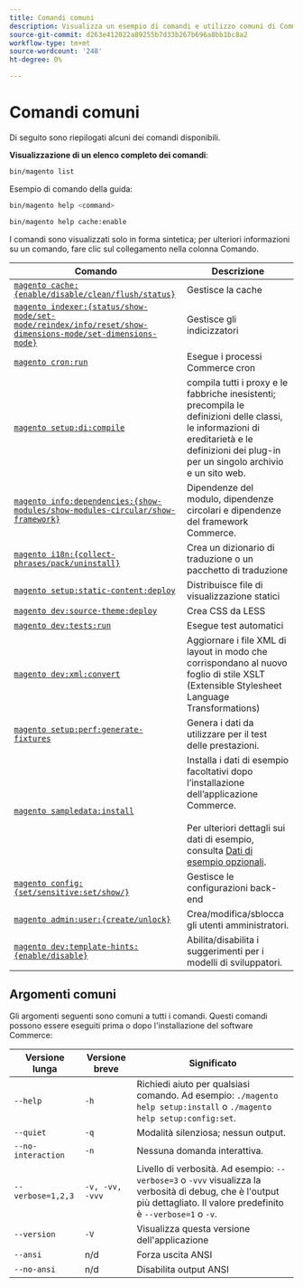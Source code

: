 ```yaml
---
title: Comandi comuni
description: Visualizza un esempio di comandi e utilizzo comuni di Commerce CLI.
source-git-commit: d263e412022a89255b7d33b267b696a8bb1bc8a2
workflow-type: tm+mt
source-wordcount: '248'
ht-degree: 0%

---
```



# Comandi comuni

Di seguito sono riepilogati alcuni dei comandi disponibili.

**Visualizzazione di un elenco completo dei comandi**:

```bash
bin/magento list
```

Esempio di comando della guida:

```bash
bin/magento help <command>
```

```bash
bin/magento help cache:enable
```

I comandi sono visualizzati solo in forma sintetica; per ulteriori informazioni su un comando, fare clic sul collegamento nella colonna Comando.

| Comando | Descrizione |
|--- |--- |
| [`magento cache:{enable/disable/clean/flush/status}`](../cli/manage-cache.md) | Gestisce la cache |
| [`magento indexer:{status/show-mode/set-mode/reindex/info/reset/show-dimensions-mode/set-dimensions-mode}`](../cli/manage-indexers.md) | Gestisce gli indicizzatori |
| [`magento cron:run`](../cli/configure-cron-jobs.md) | Esegue i processi Commerce cron |
| [`magento setup:di:compile`](../cli/code-compiler.md) | compila tutti i proxy e le fabbriche inesistenti; precompila le definizioni delle classi, le informazioni di ereditarietà e le definizioni dei plug-in per un singolo archivio e un sito web. |
| [`magento info:dependencies:{show-modules/show-modules-circular/show-framework}`](../cli/dependency-reports.md) | Dipendenze del modulo, dipendenze circolari e dipendenze del framework Commerce. |
| [`magento i18n:{collect-phrases/pack/uninstall}`](../cli/localization.md) | Crea un dizionario di traduzione o un pacchetto di traduzione |
| [`magento setup:static-content:deploy`](../cli/static-view-file-deployment.md) | Distribuisce file di visualizzazione statici |
| [`magento dev:source-theme:deploy`](../cli/create-symlinks.md) | Crea CSS da LESS |
| [`magento dev:tests:run`](../cli/unit-tests.md) | Esegue test automatici |
| [`magento dev:xml:convert`](../cli/convert-layout-files.md) | Aggiornare i file XML di layout in modo che corrispondano al nuovo foglio di stile XSLT (Extensible Stylesheet Language Transformations) |
| [`magento setup:perf:generate-fixtures`](../cli/generate-data.md) | Genera i dati da utilizzare per il test delle prestazioni. |
| [`magento sampledata:install`](../../installation/sample-data/overview.md) | Installa i dati di esempio facoltativi dopo l’installazione dell’applicazione Commerce.<br><br>Per ulteriori dettagli sui dati di esempio, consulta [Dati di esempio opzionali](../../installation/sample-data/overview.md). |
| [`magento config:{set/sensitive:set/show/}`](../cli/set-configuration-values.md) | Gestisce le configurazioni back-end |
| [`magento admin:user:{create/unlock}`](../../installation/tutorials/admin.md#create-edit-or-unloack-an-administrator-account) | Crea/modifica/sblocca gli utenti amministratori. |
| [`magento dev:template-hints:{enable/disable}`](https://developer.adobe.com/commerce/frontend-core/guide/themes/debug/) | Abilita/disabilita i suggerimenti per i modelli di sviluppatori. |

## Argomenti comuni

Gli argomenti seguenti sono comuni a tutti i comandi. Questi comandi possono essere eseguiti prima o dopo l&#39;installazione del software Commerce:

| Versione lunga | Versione breve | Significato |
|--- |--- |--- |
| `--help` | `-h` | Richiedi aiuto per qualsiasi comando. Ad esempio: `./magento help setup:install` o `./magento help setup:config:set`. |
| `--quiet` | `-q` | Modalità silenziosa; nessun output. |
| `--no-interaction` | `-n` | Nessuna domanda interattiva. |
| `--verbose=1,2,3` | `-v, -vv, -vvv` | Livello di verbosità. Ad esempio: `--verbose=3` o `-vvv` visualizza la verbosità di debug, che è l&#39;output più dettagliato. Il valore predefinito è `--verbose=1` o `-v`. |
| `--version` | `-V` | Visualizza questa versione dell&#39;applicazione |
| `--ansi` | n/d | Forza uscita ANSI |
| `--no-ansi` | n/d | Disabilita output ANSI |
